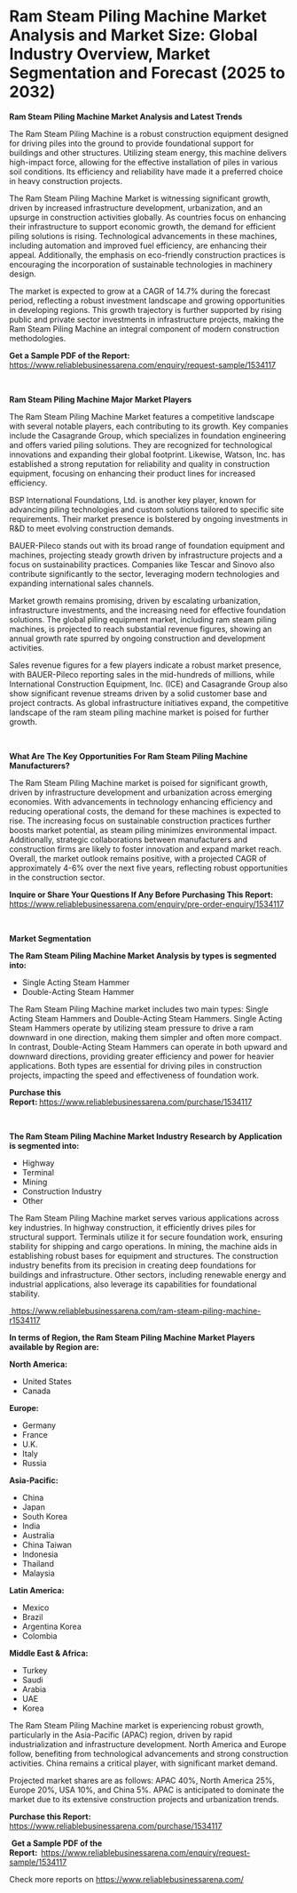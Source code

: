 <p><h1>Ram Steam Piling Machine Market Analysis and Market Size: Global Industry Overview, Market Segmentation and Forecast (2025 to 2032)</h1></p><p><strong>Ram Steam Piling Machine Market Analysis and Latest Trends</strong></p>
<p><p>The Ram Steam Piling Machine is a robust construction equipment designed for driving piles into the ground to provide foundational support for buildings and other structures. Utilizing steam energy, this machine delivers high-impact force, allowing for the effective installation of piles in various soil conditions. Its efficiency and reliability have made it a preferred choice in heavy construction projects.</p><p>The Ram Steam Piling Machine Market is witnessing significant growth, driven by increased infrastructure development, urbanization, and an upsurge in construction activities globally. As countries focus on enhancing their infrastructure to support economic growth, the demand for efficient piling solutions is rising. Technological advancements in these machines, including automation and improved fuel efficiency, are enhancing their appeal. Additionally, the emphasis on eco-friendly construction practices is encouraging the incorporation of sustainable technologies in machinery design.</p><p>The market is expected to grow at a CAGR of 14.7% during the forecast period, reflecting a robust investment landscape and growing opportunities in developing regions. This growth trajectory is further supported by rising public and private sector investments in infrastructure projects, making the Ram Steam Piling Machine an integral component of modern construction methodologies.</p></p>
<p><strong>Get a Sample PDF of the Report:&nbsp;</strong> <a href="https://www.reliablebusinessarena.com/enquiry/request-sample/1534117?utm_campaign=1948&utm_medium=2&utm_source=Github&utm_content=ia&utm_term=27022025&utm_id=ram-steam-piling-machine">https://www.reliablebusinessarena.com/enquiry/request-sample/1534117</a></p>
<p>&nbsp;</p>
<p><strong>Ram Steam Piling Machine Major Market Players</strong></p>
<p><p>The Ram Steam Piling Machine Market features a competitive landscape with several notable players, each contributing to its growth. Key companies include the Casagrande Group, which specializes in foundation engineering and offers varied piling solutions. They are recognized for technological innovations and expanding their global footprint. Likewise, Watson, Inc. has established a strong reputation for reliability and quality in construction equipment, focusing on enhancing their product lines for increased efficiency.</p><p>BSP International Foundations, Ltd. is another key player, known for advancing piling technologies and custom solutions tailored to specific site requirements. Their market presence is bolstered by ongoing investments in R&D to meet evolving construction demands.</p><p>BAUER-Pileco stands out with its broad range of foundation equipment and machines, projecting steady growth driven by infrastructure projects and a focus on sustainability practices. Companies like Tescar and Sinovo also contribute significantly to the sector, leveraging modern technologies and expanding international sales channels.</p><p>Market growth remains promising, driven by escalating urbanization, infrastructure investments, and the increasing need for effective foundation solutions. The global piling equipment market, including ram steam piling machines, is projected to reach substantial revenue figures, showing an annual growth rate spurred by ongoing construction and development activities.</p><p>Sales revenue figures for a few players indicate a robust market presence, with BAUER-Pileco reporting sales in the mid-hundreds of millions, while International Construction Equipment, Inc. (ICE) and Casagrande Group also show significant revenue streams driven by a solid customer base and project contracts. As global infrastructure initiatives expand, the competitive landscape of the ram steam piling machine market is poised for further growth.</p></p>
<p>&nbsp;</p>
<p><strong>What Are The Key Opportunities For Ram Steam Piling Machine Manufacturers?</strong></p>
<p><p>The Ram Steam Piling Machine market is poised for significant growth, driven by infrastructure development and urbanization across emerging economies. With advancements in technology enhancing efficiency and reducing operational costs, the demand for these machines is expected to rise. The increasing focus on sustainable construction practices further boosts market potential, as steam piling minimizes environmental impact. Additionally, strategic collaborations between manufacturers and construction firms are likely to foster innovation and expand market reach. Overall, the market outlook remains positive, with a projected CAGR of approximately 4-6% over the next five years, reflecting robust opportunities in the construction sector.</p></p>
<p><strong>Inquire or Share Your Questions If Any Before Purchasing This Report:</strong> <a href="https://www.reliablebusinessarena.com/enquiry/pre-order-enquiry/1534117?utm_campaign=1948&utm_medium=2&utm_source=Github&utm_content=ia&utm_term=27022025&utm_id=ram-steam-piling-machine">https://www.reliablebusinessarena.com/enquiry/pre-order-enquiry/1534117</a></p>
<p>&nbsp;</p>
<p><strong>Market Segmentation</strong></p>
<p><strong>The Ram Steam Piling Machine Market Analysis by types is segmented into:</strong></p>
<p><ul><li>Single Acting Steam Hammer</li><li>Double-Acting Steam Hammer</li></ul></p>
<p><p>The Ram Steam Piling Machine market includes two main types: Single Acting Steam Hammers and Double-Acting Steam Hammers. Single Acting Steam Hammers operate by utilizing steam pressure to drive a ram downward in one direction, making them simpler and often more compact. In contrast, Double-Acting Steam Hammers can operate in both upward and downward directions, providing greater efficiency and power for heavier applications. Both types are essential for driving piles in construction projects, impacting the speed and effectiveness of foundation work.</p></p>
<p><strong>Purchase this Report:&nbsp;</strong><a href="https://www.reliablebusinessarena.com/purchase/1534117?utm_campaign=1948&utm_medium=2&utm_source=Github&utm_content=ia&utm_term=27022025&utm_id=ram-steam-piling-machine">https://www.reliablebusinessarena.com/purchase/1534117</a></p>
<p>&nbsp;</p>
<p><strong>The Ram Steam Piling Machine Market Industry Research by Application is segmented into:</strong></p>
<p><ul><li>Highway</li><li>Terminal</li><li>Mining</li><li>Construction Industry</li><li>Other</li></ul></p>
<p><p>The Ram Steam Piling Machine market serves various applications across key industries. In highway construction, it efficiently drives piles for structural support. Terminals utilize it for secure foundation work, ensuring stability for shipping and cargo operations. In mining, the machine aids in establishing robust bases for equipment and structures. The construction industry benefits from its precision in creating deep foundations for buildings and infrastructure. Other sectors, including renewable energy and industrial applications, also leverage its capabilities for foundational stability.</p></p>
<p><a href="https://www.reliablebusinessarena.com/ram-steam-piling-machine-r1534117?utm_campaign=1948&utm_medium=2&utm_source=Github&utm_content=ia&utm_term=27022025&utm_id=ram-steam-piling-machine">&nbsp;https://www.reliablebusinessarena.com/ram-steam-piling-machine-r1534117</a></p>
<p><strong>In terms of Region, the Ram Steam Piling Machine Market Players available by Region are:</strong></p>
<p>
    <p> <strong> North America: </strong>
        <ul>
            <li>United States</li>
            <li>Canada</li>
        </ul>
        </p> 
    <p> <strong> Europe: </strong>
        <ul>
            <li>Germany</li>
            <li>France</li>
            <li>U.K.</li>
            <li>Italy</li>
            <li>Russia</li>
        </ul>
        </p> 
    <p> <strong> Asia-Pacific: </strong>
        <ul>
            <li>China</li>
            <li>Japan</li>
            <li>South Korea</li>
            <li>India</li>
            <li>Australia</li>
            <li>China Taiwan</li>
            <li>Indonesia</li>
            <li>Thailand</li>
            <li>Malaysia</li>
        </ul>
        </p> 
    <p> <strong> Latin America: </strong>
        <ul>
            <li>Mexico</li>
            <li>Brazil</li>
            <li>Argentina Korea</li>
            <li>Colombia</li>
        </ul>
        </p> 
    <p> <strong> Middle East & Africa: </strong>
        <ul>
            <li>Turkey</li>
            <li>Saudi</li>
            <li>Arabia</li>
            <li>UAE</li>
            <li>Korea</li>
        </ul>
    </p>
    </p>
<p><p>The Ram Steam Piling Machine market is experiencing robust growth, particularly in the Asia-Pacific (APAC) region, driven by rapid industrialization and infrastructure development. North America and Europe follow, benefiting from technological advancements and strong construction activities. China remains a critical player, with significant market demand. </p><p>Projected market shares are as follows: APAC 40%, North America 25%, Europe 20%, USA 10%, and China 5%. APAC is anticipated to dominate the market due to its extensive construction projects and urbanization trends.</p></p>
<p><strong>Purchase this Report: </strong><a href="https://www.reliablebusinessarena.com/purchase/1534117?utm_campaign=1948&utm_medium=2&utm_source=Github&utm_content=ia&utm_term=27022025&utm_id=ram-steam-piling-machine">https://www.reliablebusinessarena.com/purchase/1534117</a></p>
<p>&nbsp;<strong>Get a Sample PDF of the Report:&nbsp;&nbsp;</strong><a href="https://www.reliablebusinessarena.com/enquiry/request-sample/1534117?utm_campaign=1948&utm_medium=2&utm_source=Github&utm_content=ia&utm_term=27022025&utm_id=ram-steam-piling-machine">https://www.reliablebusinessarena.com/enquiry/request-sample/1534117</a></p>
<p><strong></strong></p>
<p>Check more reports on <a href="https://www.reliablebusinessarena.com/?utm_campaign=1948&utm_medium=2&utm_source=Github&utm_content=ia&utm_term=27022025&utm_id=ram-steam-piling-machine">https://www.reliablebusinessarena.com/</a></p>